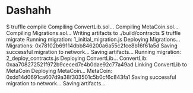 # Dashahh
$ truffle compile  Compiling ConvertLib.sol...  Compiling MetaCoin.sol...  Compiling Migrations.sol...  Writing artifacts to ./build/contracts  $ truffle migrate  Running migration: 1_initial_migration.js    Deploying Migrations...    Migrations: 0x78102b69114dbb846200a6a55c2fce8b16f61a5d  Saving successful migration to network...  Saving artifacts...  Running migration: 2_deploy_contracts.js    Deploying ConvertLib...    ConvertLib: 0xaa708272521f972b9ceced7e4b0dae92c77a49ad    Linking ConvertLib to MetaCoin    Deploying MetaCoin...    MetaCoin: 0xdd14d0691ca607d9a38f303501c5b0cf6c843fa1  Saving successful migration to network...  Saving artifacts...
